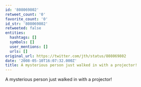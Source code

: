 ```yaml
---
id: '808069802'
retweet_count: '0'
favorite_count: '0'
id_str: '808069802'
retweeted: false
entities:
  hashtags: []
  symbols: []
  user_mentions: []
  urls: []
original_url: https://twitter.com/jth/status/808069802
date: '2008-05-10T16:07:32.000Z'
title: A mysterious person just walked in with a projector!
---
```


A mysterious person just walked in with a projector!